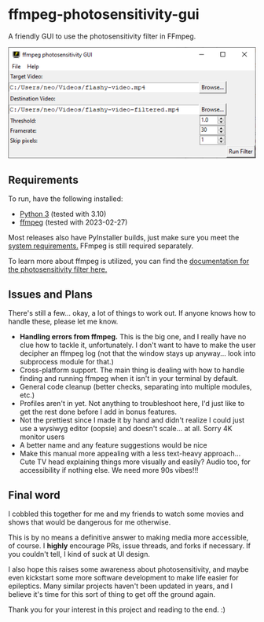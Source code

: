 # ffmpeg-photosensitivity-gui
A friendly GUI to use the photosensitivity filter in FFmpeg.

<img src="screenie.png" alt="screenshot of the ui">

## Requirements

To run, have the following installed:
* [Python 3](https://www.python.org/downloads/) (tested with 3.10)
* [ffmpeg](https://ffmpeg.org/download.html) (tested with 2023-02-27)

Most releases also have PyInstaller builds, just make sure you meet the [system requirements.](https://pyinstaller.org/en/stable/requirements.html) FFmpeg is still required separately.

To learn more about ffmpeg is utilized, you can find the [documentation for the photosensitivity filter here.](https://ffmpeg.org/ffmpeg-filters.html#photosensitivity)

## Issues and Plans
<p>There's still a few... okay, a lot of things to work out. If anyone knows how to handle these, please let me know.
    <ul>
        <li><b>Handling errors from ffmpeg.</b> This is the big one, and I really have no clue how to tackle it, unfortunately. I don't want to have to make the user decipher an ffmpeg log (not that the window stays up anyway... look into subprocess module for that.)
        <li>Cross-platform support. The main thing is dealing with how to handle finding and running ffmpeg when it isn't in your terminal by default. </li>
        <li>General code cleanup (better checks, separating into multiple modules, etc.)</li>
        <li>Profiles aren't in yet. Not anything to troubleshoot here, I'd just like to get the rest done before I add in bonus features.</li>
        <li>Not the prettiest since I made it by hand and didn't realize I could just use a wysiwyg editor (oopsie) and doesn't scale... at all. Sorry 4K monitor users</li>
        <li>A better name and any feature suggestions would be nice</li>
        <li>Make this manual more appealing with a less text-heavy approach... Cute TV head explaining things more visually and easily? Audio too, for accessibility if nothing else. We need more 90s vibes!!!</li>
    </ul>

## Final word
<p>I cobbled this together for me and my friends to watch some movies and shows that would be dangerous for me otherwise.</p>
<p>This is by no means a definitive answer to making media more accessible, of course. I <b>highly</b> encourage PRs, issue threads, and forks if necessary. If you couldn't tell, I kind of suck at UI design.</p>
<p>I also hope this raises some awareness about photosensitivity, and maybe even kickstart some more software development to make life easier for epileptics. Many similar projects haven't been updated in years, and I believe it's time for this sort of thing to get off the ground again.</p>
<p>Thank you for your interest in this project and reading to the end. :)</p>
